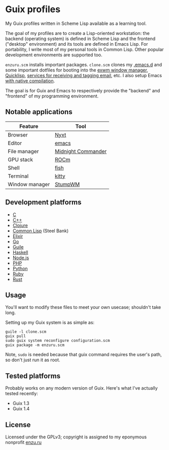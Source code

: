 # Guix profiles

My Guix profiles written in Scheme Lisp available as a learning tool.

The goal of my profiles are to create a Lisp-oriented workstation: the backend (operating system) is defined in Scheme Lisp and the frontend ("desktop" environment) and its tools are defined in Emacs Lisp. For portability, I write most of my personal tools in Common Lisp. Other popular development environments are supported too.

`enzuru.scm` installs important packages. `clone.scm` clones my [.emacs.d](https://github.com/enzuru/.emacs.d) and some important dotfiles for booting into the [exwm window manager](https://github.com/enzuru/.emacs.d), [Quicklisp](https://www.quicklisp.org/beta/), [services for receiving and tagging email](https://notmuchmail.org), etc. I also setup Emacs [with native compilation](https://www.emacswiki.org/emacs/GccEmacs).

The goal is for Guix and Emacs to respectively provide the "backend" and "frontend" of my programming environment.

## Notable applications

| Feature        | Tool                                                                  |
|----------------|-----------------------------------------------------------------------|
| Browser        | [Nyxt](https://nyxt.atlas.engineer/)                                  |
| Editor         | [emacs](https://github.com/enzuru/.emacs.d)                           |
| File manager   | [Midnight Commander](https://midnight-commander.org/wiki/NEWS-4.8.31) |
| GPU stack      | [ROCm](https://www.amd.com/en/graphics/servers-solutions-rocm)        |
| Shell          | [fish](https://fishshell.com/)                                        |
| Terminal       | [kitty](https://sw.kovidgoyal.net/kitty/)                             |
| Window manager | [StumpWM](https://stumpwm.github.io)                                  |

## Development platforms

- [C](https://en.wikipedia.org/wiki/C_(programming_language))
- [C++](https://en.wikipedia.org/wiki/C%2B%2B)
- [Clojure](https://clojure.org/)
- [Common Lisp](https://www.sbcl.org/) (Steel Bank)
- [Elixir](https://elixir-lang.org/)
- [Go](https://go.dev/)
- [Guile](https://www.gnu.org/software/guile/)
- [Haskell](https://www.haskell.org/)
- [Node.js](https://nodejs.org/en)
- [PHP](https://www.php.net/)
- [Python](https://www.python.org/)
- [Ruby](https://www.ruby-lang.org/en/)
- [Rust](https://www.rust-lang.org/)

## Usage

You'll want to modify these files to meet your own usecase; shouldn't take long.

Setting up my Guix system is as simple as:

```
guile -l clone.scm
guix pull
sudo guix system reconfigure configuration.scm
guix package -m enzuru.scm
```

Note, `sudo` is needed because that guix command requires the user's path, so don't just run it as root.

## Tested platforms

Probably works on any modern version of Guix. Here's what I've actually tested recently:

- Guix 1.3
- Guix 1.4

## License

Licensed under the GPLv3; copyright is assigned to my eponymous nonprofit [enzu.ru](https://enzu.ru)
